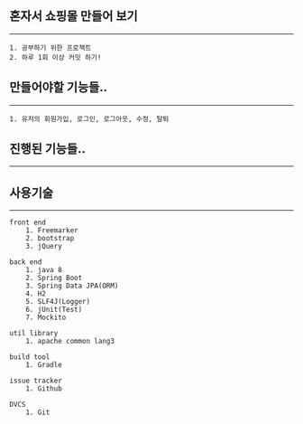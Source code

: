 ## 혼자서 쇼핑몰 만들어 보기
----
	1. 공부하기 위한 프로젝트
	2. 하루 1회 이상 커밋 하기!

## 만들어야할 기능들..
----
	1. 유저의 회원가입, 로그인, 로그아웃, 수정, 탈퇴

## 진행된 기능들..
----

## 사용기술
----
```
front end
	1. Freemarker
	2. bootstrap
	3. jQuery
```
```
back end
	1. java 8
	2. Spring Boot
	3. Spring Data JPA(ORM)
	4. H2
	5. SLF4J(Logger)
	6. jUnit(Test)
	7. Mockito
```
```
util library
	1. apache common lang3
```
```
build tool
	1. Gradle
```
```
issue tracker
	1. Github
```
```
DVCS
	1. Git
```